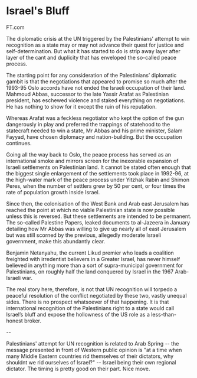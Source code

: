 # Israel's Bluff

FT.com

The diplomatic crisis at the UN triggered by the Palestinians’ attempt
to win recognition as a state may or may not advance their quest for
justice and self-determination. But what it has started to do is strip
away layer after layer of the cant and duplicity that has enveloped
the so-called peace process.

The starting point for any consideration of the Palestinians’
diplomatic gambit is that the negotiations that appeared to promise so
much after the 1993-95 Oslo accords have not ended the Israeli
occupation of their land. Mahmoud Abbas, successor to the late Yassir
Arafat as Palestinian president, has eschewed violence and staked
everything on negotiations. He has nothing to show for it except the
ruin of his reputation.

Whereas Arafat was a feckless negotiator who kept the option of the
gun dangerously in play and preferred the trappings of statehood to
the statecraft needed to win a state, Mr Abbas and his prime minister,
Salam Fayyad, have chosen diplomacy and nation-building. But the
occupation continues.

Going all the way back to Oslo, the peace process has served as an
international smoke and mirrors screen for the inexorable expansion of
Israeli settlements on Palestinian land. It cannot be stated often
enough that the biggest single enlargement of the settlements took
place in 1992-96, at the high-water mark of the peace process under
Yitzhak Rabin and Shimon Peres, when the number of settlers grew by 50
per cent, or four times the rate of population growth inside Israel.

Since then, the colonisation of the West Bank and Arab east Jerusalem
has reached the point at which no viable Palestinian state is now
possible unless this is reversed. But these settlements are intended
to be permanent. The so-called Palestine Papers, leaked documents to
al-Jazeera in January detailing how Mr Abbas was willing to give up
nearly all of east Jerusalem but was still scorned by the previous,
allegedly moderate Israeli government, make this abundantly clear.

Benjamin Netanyahu, the current Likud premier who leads a coalition
freighted with irredentist believers in a Greater Israel, has never
himself believed in anything more than a sort of supra-municipal
government for Palestinians, on roughly half the land conquered by
Israel in the 1967 Arab-Israeli war.

The real story here, therefore, is not that UN recognition will
torpedo a peaceful resolution of the conflict negotiated by these two,
vastly unequal sides. There is no prospect whatsoever of that
happening. It is that international recognition of the Palestinians
right to a state would call Israel’s bluff and expose the hollowness
of the US role as a less-than-honest broker.

--

Palestinians' attempt for UN recognition is related to Arab Spring --
the message presented in front of Western public opinion is "at a time
when many Middle Eastern countries rid themselves of their dictators,
why shouldnt we rid ourselves of Israel?" -- Israel being their own
regional dictator. The timing is pretty good on their part. Nice move.
